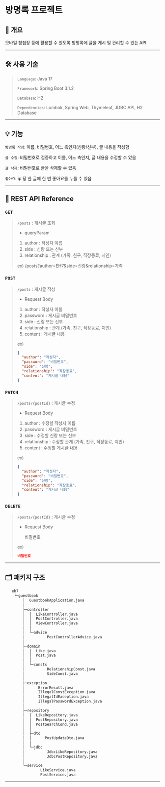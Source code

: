 방명록 프로젝트
==========

## 💬 개요
모바일 청첩장 등에 활용할 수 있도록 방명록에 글을 게시 및 관리할 수 있는 API

----------

## 🛠 사용 기술
> `Language`: Java 17
>
> `Framework`: Spring Boot 3.1.2
> 
> `Database`: H2
> 
> `Dependencies`: Lombok, Spring Web, Thymeleaf, JDBC API, H2 Database

----------

## 💡 기능
`방명록 작성`: 이름, 비밀번호, 어느 측인지(신랑/신부), 글 내용을 작성함

`글 수정`: 비밀번호로 검증하고 이름, 어느 측인지, 글 내용을 수정할 수 있음

`글 삭제`: 비밀번호로 글을 삭제할 수 있음

`좋아요`: ip 당 한 글에 한 번 좋아요를 누를 수 있음

----------

## 🚪 REST API Reference

### `GET`
> `/posts` : 게시글 조회<br>
> - queryParam
> 1. author : 작성자 이름
> 2. side : 신랑 또는 신부
> 3. relationship : 관계 (가족, 친구, 직장동료, 지인)
> 
> ex) /posts?author=EH7&side=신랑&relationship=가족

### `POST`
> `/posts` : 게시글 작성<br>
> - Request Body
> 1. author : 작성자 이름
> 2. password : 게시글 비밀번호
> 3. side : 신랑 또는 신부
> 4. relationship : 관계 (가족, 친구, 직장동료, 지인)
> 5. content : 게시글 내용
> 
> ex)
> ```json
> {
>   "author": "작성자",
>   "password": "비밀번호",
>   "side": "신랑",
>   "relationship": "직장동료",
>   "content": "게시글 내용"
> }
> ```

### `PATCH`
> `/posts/{postId}` : 게시글 수정<br>
> - Request Body
> 1. author : 수정할 작성자 이름
> 2. password : 게시글 비밀번호
> 3. side : 수정할 신랑 또는 신부
> 4. relationship : 수정할 관계 (가족, 친구, 직장동료, 지인)
> 5. content : 수정할 게시글 내용
> 
> ex)
> ```json
> {
>   "author": "작성자",
>   "password": "비밀번호",
>   "side": "신랑",
>   "relationship": "직장동료",
>   "content": "게시글 내용"
> }
> ```

### `DELETE`
> `/posts/{postId}` : 게시글 수정<br>
> - Request Body
> 
>   비밀번호
> 
> ex)
> ```json
> 비밀번호
> ```

----------

## 🗂 패키지 구조

```bash
   eh7
    └─guestbook
        │  GuestbookApplication.java
        │
        ├─controller
        │  │  LikeController.java
        │  │  PostController.java
        │  │  ViewController.java
        │  │
        │  └─advice
        │          PostControllerAdvice.java
        │
        ├─domain
        │  │  Like.java
        │  │  Post.java
        │  │
        │  └─consts
        │          RelationshipConst.java
        │          SideConst.java
        │
        ├─exception
        │      ErrorResult.java
        │      IllegalConstException.java
        │      IllegalIdException.java
        │      IllegalPasswordException.java
        │
        ├─repository
        │  │  LikeRepository.java
        │  │  PostRepository.java
        │  │  PostSearchCond.java
        │  │
        │  ├─dto
        │  │      PostUpdateDto.java
        │  │
        │  └─jdbc
        │          JdbcLikeRepository.java
        │          JdbcPostRepository.java
        │
        └─service
                LikeService.java
                PostService.java
```

----------
